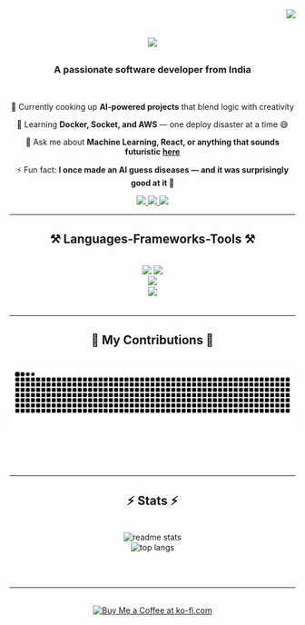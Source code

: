 <img align="right" src="https://visitor-badge.laobi.icu/badge?page_id=ved0104.ved0104" />

<h1 align="center">
    <img src="https://readme-typing-svg.herokuapp.com/?font=Righteous&size=35&center=true&vCenter=true&width=500&height=70&duration=4000&lines=Hi+There!+👋;+I'm+Vedang+Dubey!;" />
</h1>

<h3 align="center">A passionate software developer from India</h3>

<br/>
<div align="center">

🚀 Currently cooking up **AI-powered projects** that blend logic with creativity  

🌱 Learning **Docker, Socket, and AWS** — one deploy disaster at a time 😅  

💬 Ask me about **Machine Learning, React, or anything that sounds futuristic [here](https://github.com/ved0104/ved0104/issues)**  

⚡ Fun fact: **I once made an AI guess diseases — and it was surprisingly good at it 👀**

</div>
 
<div align="center"> 
  <a href="mailto:dubeyved04@gmail.com">
    <img src="https://img.shields.io/badge/Gmail-333333?style=for-the-badge&logo=gmail&logoColor=red" />
  </a>
  <a href="https://linkedin.com/in/vedang-dubey-ai" target="_blank">
    <img src="https://img.shields.io/badge/LinkedIn-0077B5?style=for-the-badge&logo=linkedin&logoColor=white" target="_blank" />
  </a>
  <a href="https://ved0104.github.io" target="_blank">
  <img src="https://img.shields.io/badge/Portfolio-FF5722?style=for-the-badge&logo=google-chrome&logoColor=white" />
</a>
</div>

 <hr/>
 
<h2 align="center">⚒️ Languages-Frameworks-Tools ⚒️</h2>
<br/>
<div align="center">
    <img src="https://skillicons.dev/icons?i=anaconda,py,react,bootstrap,html,css,vscode,github,figma,tailwind,git,r,arduino,angular,tensorflow" />
    <img src="https://skillicons.dev/icons?i=nodejs,python,javascript,typescript,express,firebase,mongodb,c,cpp,java,nextjs,mysql,flask,aws" /><br>
    <img src="https://skillicons.dev/icons?i=babel,bash,bootstrap,cloudflare,debian,discord,django,docker,eclipse,express,fastapi,firebase,vscode,ubuntu" /><br>
    <img src="https://skillicons.dev/icons?i=gcp,github,idea,js,kali,latex,linux,nextjs,npm,obsidian,opencv,postman,redux,regex,threejs" /><br>
</div>

<br/>
<hr/>

<div align="center">
  <h2>🐍 My Contributions 🐍</h2>
  <br>
  <img alt="snake eating my contributions" src="https://raw.githubusercontent.com/ved0104/ved0104/output/github-contribution-grid-snake.svg" />
  
  <br/><br/><br/>
</div>

<hr/>

<h2 align="center">⚡ Stats ⚡</h2>
<br>
<div align=center>
  <img width=390 src="https://github-readme-stats.vercel.app/api?username=salesp07&count_private=true&show_icons=true&theme=react&rank_icon=github&border_radius=10" alt="readme stats" />
  <br/>
  <img width=325 align="center" src="https://github-readme-stats.vercel.app/api/top-langs/?username=ved0104&hide=HTML&langs_count=8&layout=compact&theme=react&border_radius=10&size_weight=0.5&count_weight=0.5&exclude_repo=github-readme-stats" alt="top langs" />
</div>

<br/><br/>

<hr/>

<br/>

<div align="center">
<a href='https://ko-fi.com/V7V4RAK9C' target='_blank'><img height='64' style='border:0px;height:64px;' src='https://storage.ko-fi.com/cdn/kofi1.png?v=3' border='0' alt='Buy Me a Coffee at ko-fi.com' /></a>
</div>

<br/>
